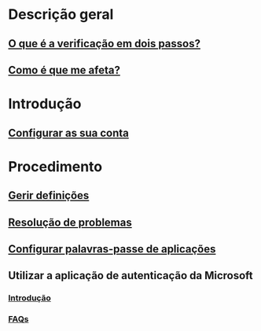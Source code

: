 # Descrição geral
## [O que é a verificação em dois passos?](multi-factor-authentication-end-user.md)
## [Como é que me afeta?](../multi-factor-authentication-end-user-signin.md?toc=%2fazure&2fmulti-factor-authentication%2fend-user%2ftoc.json)

# Introdução
## [Configurar as sua conta](../multi-factor-authentication-end-user-first-time.md?toc=%2fazure&2fmulti-factor-authentication%2fend-user%2ftoc.json)

# Procedimento
## [Gerir definições](../multi-factor-authentication-end-user-manage-settings.md?toc=%2fazure&2fmulti-factor-authentication%2fend-user%2ftoc.json)
## [Resolução de problemas](../multi-factor-authentication-end-user-troubleshoot.md?toc=%2fazure&2fmulti-factor-authentication%2fend-user%2ftoc.json)
## [Configurar palavras-passe de aplicações](../multi-factor-authentication-end-user-app-passwords.md?toc=%2fazure&2fmulti-factor-authentication%2fend-user%2ftoc.json)
## Utilizar a aplicação de autenticação da Microsoft
### [Introdução](../multi-factor-authentication-microsoft-authenticator.md?toc=%2fazure&2fmulti-factor-authentication%2fend-user%2ftoc.json)
### [FAQs](../multi-factor-authentication-app-faq.md?toc=%2fazure&2fmulti-factor-authentication%2fend-user%2ftoc.json)


<!--HONumber=Nov16_HO4-->


